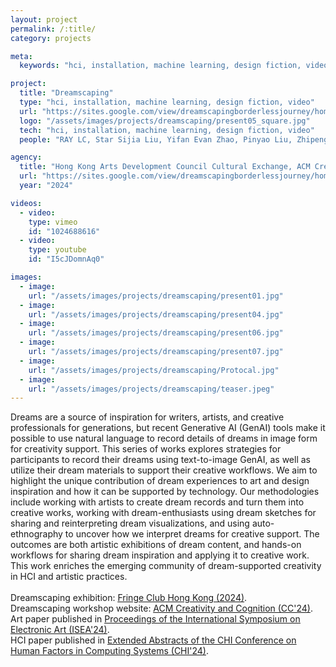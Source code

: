 ```yaml
---
layout: project
permalink: /:title/
category: projects

meta:
  keywords: "hci, installation, machine learning, design fiction, video"

project:
  title: "Dreamscaping"
  type: "hci, installation, machine learning, design fiction, video"
  url: "https://sites.google.com/view/dreamscapingborderlessjourney/home"
  logo: "/assets/images/projects/dreamscaping/present05_square.jpg"
  tech: "hci, installation, machine learning, design fiction, video"
  people: "RAY LC, Star Sijia Liu, Yifan Evan Zhao, Pinyao Liu, Zhipeng Jia"

agency:
  title: "Hong Kong Arts Development Council Cultural Exchange, ACM Creativity and Cognition, ISEA, Fringe Club, alt.CHI, Ars Electronica"
  url: "https://sites.google.com/view/dreamscapingborderlessjourney/home"
  year: "2024"

videos:
  - video:
    type: vimeo
    id: "1024688616"
  - video:
    type: youtube
    id: "I5cJDomnAq0"

images:
  - image:
    url: "/assets/images/projects/dreamscaping/present01.jpg"
  - image:
    url: "/assets/images/projects/dreamscaping/present04.jpg"
  - image:
    url: "/assets/images/projects/dreamscaping/present06.jpg"
  - image:
    url: "/assets/images/projects/dreamscaping/present07.jpg"
  - image:
    url: "/assets/images/projects/dreamscaping/Protocal.jpg"
  - image:
    url: "/assets/images/projects/dreamscaping/teaser.jpeg"
---
```

<p>Dreams are a source of inspiration for writers, artists, and creative professionals for generations, but recent Generative AI (GenAI) tools make it possible to use natural language to record details of dreams in image form for creativity support. This series of works explores strategies for participants to record their dreams using text-to-image GenAI, as well as utilize their dream materials to support their creative workflows. We aim to highlight the unique contribution of dream experiences to art and design inspiration and how it can be supported by technology. Our methodologies include working with artists to create dream records and turn them into creative works, working with dream-enthusiasts using dream sketches for sharing and reinterpreting dream visualizations, and using auto-ethnography to uncover how we interpret dreams for creative support. The outcomes are both artistic exhibitions of dream content, and hands-on workflows for sharing dream inspiration and applying it to creative work. This work enriches the emerging community of dream-supported creativity in HCI and artistic practices.<br><br>
Dreamscaping exhibition: <a href="https://sites.google.com/view/dreamscapingborderlessjourney/home"><u>Fringe Club Hong Kong (2024)</u></a>.<br>
Dreamscaping workshop website: <a href="https://sites.google.com/view/dreamscapingworkshop/home"><u>ACM Creativity and Cognition (CC'24)</u></a>.<br>
Art paper published in <a href="https://az659834.vo.msecnd.net/eventsairseasiaprod/production-expertevents-public/283e6583646b4a0a97d672f08f620db5"><u>Proceedings of the International Symposium on Electronic Art (ISEA'24)</u></a>.<br>
HCI paper published in <a href="https://dl.acm.org/doi/10.1145/3613905.3644054"><u>Extended Abstracts of the CHI Conference on Human Factors in Computing Systems (CHI'24)</u></a>.</p>
